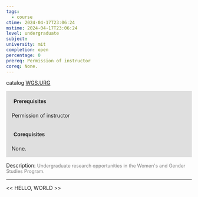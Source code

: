 ```yaml
---
tags:
  - course
ctime: 2024-04-17T23:06:24
mstime: 2024-04-17T23:06:24
level: undergraduate
subject: 
university: mit
completion: open
percentage: 0
prereq: Permission of instructor
coreq: None.
---
```


catalog [WGS.URG](http://student.mit.edu/catalog/mWGSa.html#WGS.URG)

<span style="display: block; padding: 15px; background-color: rgb(100, 100, 100, 0.2);"><font id="m_prereq4286_0" style="display: block; font-family: Arial, sans-serif; font-weight: bold; padding: 5px">Prerequisites</font><br><span id="prereq4286_0">Permission of instructor</span></span>
<span style="display: block; padding: 15px; background-color: rgb(100, 100, 100, 0.2);"><font id="m_coreq4286_0" style="display: block; font-family: Arial, sans-serif; font-weight: bold; padding: 5px">Corequisites</font><br><span id="coreq4286_0">None.</span></span>

<font style="">Description:</font>
<font style="color: grey; font-size: 0.8rem;">Undergraduate research opportunities in the Women's and Gender Studies Program.</font>



---

<< HELLO, WORLD >>
